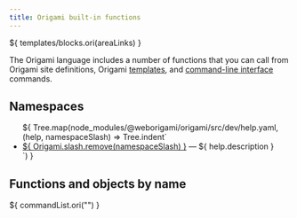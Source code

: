```yaml
---
title: Origami built-in functions
---
```


${ templates/blocks.ori(areaLinks) }

The Origami language includes a number of functions that you can call from Origami site definitions, Origami [templates](/language/templates.html), and [command-line interface](/cli/) commands.

## Namespaces

<ul>
${ Tree.map(node_modules/@weborigami/origami/src/dev/help.yaml, (help, namespaceSlash) => Tree.indent`
  <li>
    <a href="${ namespaceSlash }">${ Origami.slash.remove(namespaceSlash) }</a>
    — ${ help.description }
  </li>
`) }
</ul>

## Functions and objects by name

${ commandList.ori("") }
